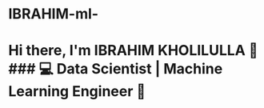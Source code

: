 # IBRAHIM-ml-
# Hi there, I'm IBRAHIM KHOLILULLA 👋  ### 💻 Data Scientist | Machine Learning Engineer 🤖
